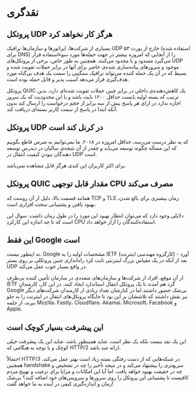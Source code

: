 # نقدگری

## پروتکل UDP هرگز کار نخواهد کرد

بسیاری از شرکت‌ها، اپراتور‌ها و سازمان‌ها ترافیک UDP خارج از پورت
۵۳ (استفاده شده برای DNS) را از آنجایی که امروزه بیشتر در جهت حمله‌ها مورد
سو‌ءاستفاده قرار می‌گیرد مسدود و یا محدود می‌کنند. همچنین به طور
خاص، برخی از پروتکل‌های UDP موجود و سرور‌های پیاده‌سازی
شده‌ی حاضر برای آنها در برابر حملات تقویت شده و بسیط که در آن یک حمله کننده
می‌تواند ترافیک سنگینی را سمت یک هدف بی‌گناه مورد هدف‌گیری قرار
می‌دهد آسیب پذیر و قابل حمله بوده است.

پروتکل QUIC یک کاهش‌دهنده‌ی‌‌ داخلی در برابر چنین حملات تقویت
شده‌ای دارد، بدین ترتیب که بسته‌ اولیه بایست حداقل ۱۲۰۰ بایت باشد و با
این محدودیت که یک سرور اجازه ندارد در ازای هر پاسخ بیش از سه برابر از حجم
درخواست را ارسال کند بدون آنکه ابتدا در پاسخ از سمت کاربر بسته‌ای دریافت
کند.

## پروتکل UDP در کرنل کند است

که به نظر درست می‌رسد، حداقل امروزه در ۲۰۱۸. ما نمی‌توانیم به ضرس قاطع
بگوییم که این مسأله چگونه توسعه می‌یابد و چقدر از آن نتیجه‌ی سالیان در
دیدرسِ توسعه دهندگان نبودنِ کیفیت انتقال در UDP است.

برای اکثر کاربران این کندی هرگز قابل مشاهده نمی‌باشد.

## پروتکل QUIC مقدار قابل توجهی CPU مصرف می‌کند

همانند قسمت بالا، دلیل از آن روست که TCP و TLS زمان بیشتری برای بالغ شدن، بهبود
یافتن و پشتیبانی سخت افزاری است. 

دلایلی وجود دارد که می‌توان انتظار بهبود این مورد را در طول زمان داشت. سوال
این است که تا چه اندازه این کارکردِ CPU استفاده‌کنندگان را آزار خواهد داد.

## این فقط Google است

نه اینطور نیست. Google مشخصات اولیه را به IETF (کارگروه مهندسی اینترنت) آورد -
بعد از آنکه در یک مقیاس بزرگ اینترنتی ثابت کرد راه‌اندازی چنین پروتکلی بر
روی بستر UDP در واقع بسیار خوب عمل می‌کند.

از آن موقع، افراد از شرکت‌ها و سازمان‌های متعددی در سازمان تأمین کننده
بی‌طرفِ IETF گرد هم آمدند تا یک پروتکل انتقال استاندارد ایجاد کنند. در این
کار، کارمندانِ Google بی‌شک حضور داشتند اما در کنارشان تعداد زیادی از
کارمندان شرکت‌های دیگر نیز نقش داشتند که تلاششان بر این بود تا جایگاه
پروتکل‌های انتقال در اینترنت را به جلو ببرند، از جلمه Mozilla، Fastly،
Cloudflare، Akamai، Microsoft، Facebook و Apple.

## این پیشرفت بسیار کوچک است

این یک نقد نیست بلکه یک نظر است. شاید همینطور باشد، شاید این یک پیشرفت خیلی کوچک
و با توجه به هنگامی که HTTP/2 ارائه شد باشد.

احتمالاً HTTP/3 در شبکه‌هایی که از دست رفتگی بسته زیاد است بهتر عمل
می‌کند، همچنین handshake سریع‌تری را پیشنهاد می‌کند و در نتیجه
تأخیر را چه در تشخیص و چه در حقیقت بهبود خواهد یافت. اما آیا این امکانات و مزایا
برای ترغیب و تهییج مردم کافیست تا پشتیبانی این پروتکل را روی سرور‌ها و
سرویس‌های خود اضافه کنند؟ بی‌شک زمان و اندازه‌گیری کیفی در آینده
به ما خواهد گفت!
